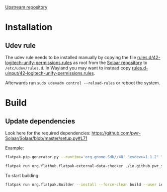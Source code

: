[Upstream repository](https://github.com/pwr-Solaar/Solaar)

# Installation

## Udev rule

The udev rule needs to be installed manually by copying the file [rules.d/42-logitech-unify-permissions.rules](https://github.com/pwr-Solaar/Solaar/blob/master/rules.d/42-logitech-unify-permissions.rules) as root from the [Solaar repository](https://github.com/pwr-Solaar/Solaar) to `/etc/udev/rules.d`. In Wayland you may want to instead copy [rules.d-uinput/42-logitech-unify-permissions.rules](https://github.com/pwr-Solaar/Solaar/blob/master/rules.d-uinput/42-logitech-unify-permissions.rules).

Afterwards run `sudo udevadm control --reload-rules` or reboot the system.

# Build

## Update dependencies

Look here for the required dependencies: https://github.com/pwr-Solaar/Solaar/blob/master/setup.py#L71

Example:

```bash
flatpak-pip-generator.py --runtime='org.gnome.Sdk//48' "evdev>=1.1.2" "pyudev>=0.13" "PyYAML>=3.12" "python-xlib>=0.27" "psutil>=5.4.3" PyGObject typing_extensions --output python3-modules
```

```bash
flatpak run org.flathub.flatpak-external-data-checker ./io.github.pwr_solaar.solaar.yaml
```

To start building:

```bash
flatpak run org.flatpak.Builder --install --force-clean build --user io.github.pwr_solaar.solaar.yaml
```

